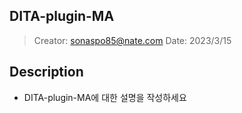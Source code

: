 ## DITA-plugin-MA
> Creator: sonaspo85@nate.com
> Date: 2023/3/15

## Description
* DITA-plugin-MA에 대한 설명을 작성하세요